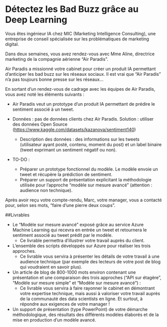 # Détectez les Bad Buzz grâce au Deep Learning

Vous êtes ingénieur IA chez MIC (Marketing Intelligence Consulting), une entreprise de conseil spécialisée sur les problématiques de marketing digital.

Dans deux semaines, vous avez rendez-vous avec Mme Aline, directrice marketing de la compagnie aérienne “Air Paradis”. 

Air Paradis a missionné votre cabinet pour créer un produit IA permettant d’anticiper les bad buzz sur les réseaux sociaux. Il est vrai que “Air Paradis” n’a pas toujours bonne presse sur les réseaux…

En sortant d’un rendez-vous de cadrage avec les équipes de Air Paradis, vous avez noté les éléments suivants :

* Air Paradis veut un prototype d’un produit IA permettant de prédire le sentiment associé à un tweet.
* Données : pas de données clients chez Air Paradis. Solution : utiliser des données Open Source (https://www.kaggle.com/datasets/kazanova/sentiment140)
  * Description des données : des informations sur les tweets (utilisateur ayant posté, contenu, moment du post) et un label binaire (tweet exprimant un sentiment négatif ou non). 

* TO-DO :
  * Préparer un prototype fonctionnel du modèle. Le modèle envoie un tweet et récupère la prédiction de sentiment. 
  * Préparer un support de présentation explicitant la méthodologie utilisée pour l’approche “modèle sur mesure avancé” (attention : audience non technique).

Après avoir reçu votre compte-rendu, Marc, votre manager, vous a contacté pour, selon ses mots, “faire d’une pierre deux coups”.

##Livrables 

* Le “Modèle sur mesure avancé” exposé grâce au service Azure Machine Learning qui recevra en entrée un tweet et retournera le sentiment associé au tweet prédit par le modèle.
  * Ce livrable permettra d’illustrer votre travail auprès du client.
* L’ensemble des scripts développés sur Azure pour réaliser les trois approches. 
  * Ce livrable vous servira à présenter les détails de votre travail à une audience technique (par exemple des lecteurs de votre post de blog qui voudraient en savoir plus).
* Un article de blog de 800-1000 mots environ contenant une présentation et une comparaison des trois approches (“API sur étagère”, “Modèle sur mesure simple” et “Modèle sur mesure avancé”) :
  * Ce livrable vous servira à faire rayonner le cabinet en démontrant votre expertise technique, mais aussi à valoriser votre travail auprès de la communauté des data scientists en ligne. Et surtout, à répondre aux exigences de votre manager !
* Un support de présentation (type PowerPoint) de votre démarche méthodologique, des résultats des différents modèles élaborés et de la mise en production d’un modèle avancé.

